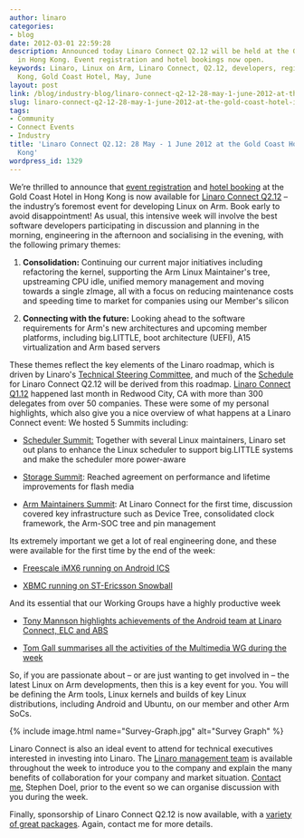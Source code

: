 ```yaml
---
author: linaro
categories:
- blog
date: 2012-03-01 22:59:28
description: Announced today Linaro Connect Q2.12 will be held at the Gold Coast Hotel
  in Hong Kong. Event registration and hotel bookings now open.
keywords: Linaro, Linux on Arm, Linaro Connect, Q2.12, developers, registration, Hong
  Kong, Gold Coast Hotel, May, June
layout: post
link: /blog/industry-blog/linaro-connect-q2-12-28-may-1-june-2012-at-the-gold-coast-hotel-in-hong-kong/
slug: linaro-connect-q2-12-28-may-1-june-2012-at-the-gold-coast-hotel-in-hong-kong
tags:
- Community
- Connect Events
- Industry
title: 'Linaro Connect Q2.12: 28 May - 1 June 2012 at the Gold Coast Hotel in Hong
  Kong'
wordpress_id: 1329
---
```


We’re thrilled to announce that [event registration](https://connect.linaro.org/attend/) and [hotel booking](/assets/downloads/Hotel-Reservation-Form.odt) at the Gold Coast Hotel in Hong Kong is now available for [Linaro Connect Q2.12](https://connect.linaro.org/) – the industry’s foremost event for developing Linux on Arm. Book early to avoid disappointment!
As usual, this intensive week will involve the best software developers participating in discussion and planning in the morning, engineering in the afternoon and socialising in the evening, with the following primary themes:

  1. **Consolidation:** Continuing our current major initiatives including refactoring the kernel, supporting the Arm Linux Maintainer's tree, upstreaming CPU idle, unified memory management and moving towards a single zImage, all with a focus on reducing maintenance costs and speeding time to market for companies using our Member's silicon


  2. **Connecting with the future:** Looking ahead to the software requirements for Arm's new architectures and upcoming member platforms, including big.LITTLE, boot architecture (UEFI), A15 virtualization and Arm based servers

These themes reflect the key elements of the Linaro roadmap, which is driven by Linaro's [Technical Steering Committee](/about/team/technical-steering-committee/), and much of the [Schedule](https://connect.linaro.org/) for Linaro Connect Q2.12 will be derived from this roadmap.
[Linaro Connect Q1.12](https://connect.linaro.org/resources/) happened last month in Redwood City, CA with more than 300 delegates from over 50 companies. These were some of my personal highlights, which also give you a nice overview of what happens at a Linaro Connect event:
We hosted 5 Summits including:

  * [Scheduler Summit:](https://wiki-archive.linaro.org/WorkingGroups/PowerManagement/Resources) Together with several Linux maintainers, Linaro set out plans to enhance the Linux scheduler to support big.LITTLE systems and make the scheduler more power-aware


  * [Storage Summit](https://www.linaro.org/blog/linaro-connect-europe-big-little-mini-summit-summary/): Reached agreement on performance and lifetime improvements for flash media


  * [Arm Maintainers Summit](https://blueprints.launchpad.net/linux-linaro/+spec/linaro-kernel-q112-maintainer-summit-1): At Linaro Connect for the first time, discussion covered key infrastructure such as Device Tree, consolidated clock framework, the Arm-SOC tree and pin management


Its extremely important we get a lot of real engineering done, and these were available for the first time by the end of the week:


  * [Freescale iMX6 running on Android ICS](http://www.youtube.com/watch?v=_Nkg2EKh4lg&list=UUAl2MfCBjH5y0nIym0ujHfg&index=4&feature=plcp)


  * [XBMC running on ST-Ericsson Snowball](http://www.youtube.com/watch?v=14p-WOFAWWw&list=UUAl2MfCBjH5y0nIym0ujHfg&index=8&feature=plcp)


And its essential that our Working Groups have a highly productive week


  * [Tony Mannson highlights achievements of the Android team at Linaro Connect, ELC and ABS](/blog/the-linaro-android-platform-team-period-feb-02-to-feb-16/)


  * [Tom Gall summarises all the activities of the Multimedia WG during the week](http://fullshovel.wordpress.com/2012/02/20/1q12-linaro-connect-afterglow/)



So, if you are passionate about – or are just wanting to get involved in – the latest Linux on Arm developments, then this is a key event for you. You will be defining the Arm tools, Linux kernels and builds of key Linux distributions, including Android and Ubuntu, on our member and other Arm SoCs.


{% include image.html name="Survey-Graph.jpg" alt="Survey Graph" %}


Linaro Connect is also an ideal event to attend for technical executives interested in investing into Linaro. The [Linaro management team](/about/) is available throughout the week to introduce you to the company and explain the many benefits of collaboration for your company and market situation. [Contact me](mailto:stephen.doel@linaro.org), Stephen Doel, prior to the event so we can organise discussion with you during the week.

Finally, sponsorship of Linaro Connect Q2.12 is now available, with a [variety of great packages](https://connect.linaro.org/sponsors/). Again, contact me for more details.